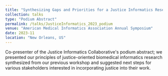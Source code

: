 ```yaml
---
title: "Synthesizing Gaps and Priorities for a Justice Informatics Research "
collection: talks
type: "Podium Abstract"
permalink: /talks/JusticeInformatics_2023_podium
venue: "American Medical Informatics Association Annual Symposium"
date: 2023-11
location: "New Orleans, US"
---
```


Co-presenter of the Justice Informatics Collaborative's podium abstract; we presented our principles of justice-oriented biomedical informatics research synthesized from our previous workshop and suggested next steps for various stakeholders interested in incorporating justice into their work. 